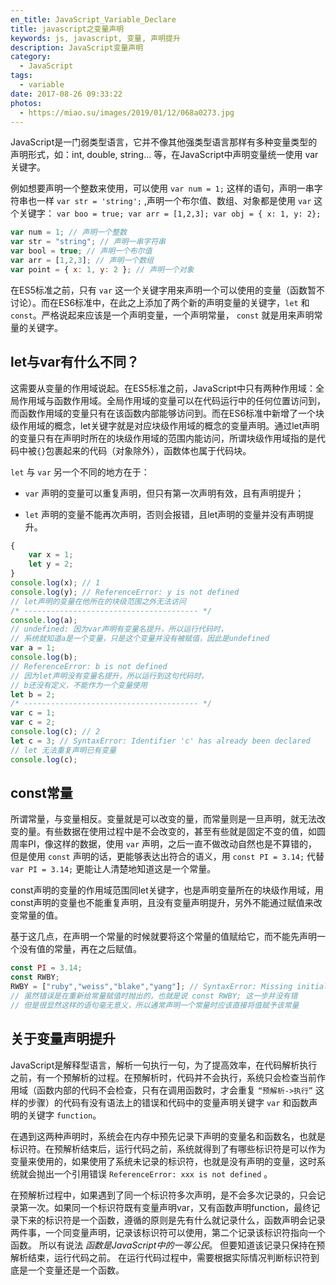 ```yaml
---
en_title: JavaScript_Variable_Declare
title: javascript之变量声明
keywords: js, javascript, 变量, 声明提升
description: JavaScript变量声明
category:
  - JavaScript
tags:
  - variable
date: 2017-08-26 09:33:22
photos:
  - https://miao.su/images/2019/01/12/068a0273.jpg
---
```


JavaScript是一门弱类型语言，它并不像其他强类型语言那样有多种变量类型的声明形式，如：int, double, string… 等，在JavaScript中声明变量统一使用 var 关键字。

例如想要声明一个整数来使用，可以使用 `var num = 1;` 这样的语句，声明一串字符串也一样 `var str = 'string';` ,<!-- more -->声明一个布尔值、数组、对象都是使用 `var` 这个关键字： `var boo = true; var arr = [1,2,3]; var obj = { x: 1, y: 2};`

```js
var num = 1; // 声明一个整数
var str = "string"; // 声明一串字符串
var bool = true; // 声明一个布尔值
var arr = [1,2,3]; // 声明一个数组
var point = { x: 1, y: 2 }; // 声明一个对象
```

在ES5标准之前，只有 `var` 这一个关键字用来声明一个可以使用的变量（函数暂不讨论）。而在ES6标准中，在此之上添加了两个新的声明变量的关键字，`let` 和 `const`。严格说起来应该是一个声明变量，一个声明常量， `const` 就是用来声明常量的关键字。

## let与var有什么不同？

这需要从变量的作用域说起。在ES5标准之前，JavaScript中只有两种作用域：全局作用域与函数作用域。全局作用域的变量可以在代码运行中的任何位置访问到，而函数作用域的变量只有在该函数内部能够访问到。而在ES6标准中新增了一个块级作用域的概念，let关键字就是对应块级作用域的概念的变量声明。通过let声明的变量只有在声明时所在的块级作用域的范围内能访问，所谓块级作用域指的是代码中被`{}`包裹起来的代码（对象除外），函数体也属于代码块。

`let` 与 `var` 另一个不同的地方在于：

- `var` 声明的变量可以重复声明，但只有第一次声明有效，且有声明提升；

- `let` 声明的变量不能再次声明，否则会报错，且let声明的变量并没有声明提升。

```js
{
    var x = 1;
    let y = 2;
}
console.log(x); // 1
console.log(y); // ReferenceError: y is not defined
// let声明的变量在他所在的块级范围之外无法访问
/* --------------------------------------- */
console.log(a);
// undefined: 因为var声明有变量名提升，所以运行代码时，
// 系统就知道a是一个变量，只是这个变量并没有被赋值，因此是undefined
var a = 1;
console.log(b);
// ReferenceError: b is not defined
// 因为let声明没有变量名提升，所以运行到这句代码时，
// b还没有定义，不能作为一个变量使用
let b = 2;
/* --------------------------------------- */
var c = 1;
var c = 2;
console.log(c); // 2
let c = 3; // SyntaxError: Identifier 'c' has already been declared
// let 无法重复声明已有变量
console.log(c);
```

## const常量

所谓常量，与变量相反。变量就是可以改变的量，而常量则是一旦声明，就无法改变的量。有些数据在使用过程中是不会改变的，甚至有些就是固定不变的值，如圆周率PI，像这样的数据，使用 `var` 声明，之后一直不做改动自然也是不算错的，但是使用 `const` 声明的话，更能够表达出符合的语义，用 `const PI = 3.14;` 代替 `var PI = 3.14;` 更能让人清楚地知道这是一个常量。

const声明的变量的作用域范围同let关键字，也是声明变量所在的块级作用域，用const声明的变量也不能重复声明，且没有变量声明提升，另外不能通过赋值来改变常量的值。

基于这几点，在声明一个常量的时候就要将这个常量的值赋给它，而不能先声明一个没有值的常量，再在之后赋值。

```js
const PI = 3.14;
const RWBY;
RWBY = ["ruby","weiss","blake","yang"]; // SyntaxError: Missing initializer in const declaration
// 虽然错误是在重新给常量赋值时抛出的，也就是说 const RWBY; 这一步并没有错
// 但是很显然这样的语句毫无意义，所以通常声明一个常量时应该直接将值赋予该常量
```

## 关于变量声明提升

JavaScript是解释型语言，解析一句执行一句，为了提高效率，在代码解析执行之前，有一个预解析的过程。在预解析时，代码并不会执行，系统只会检查当前作用域（函数内部的代码不会检查，只有在调用函数时，才会重复 `“预解析->执行”` 这样的步骤）的代码有没有语法上的错误和代码中的变量声明关键字 `var` 和函数声明的关键字 `function`。

在遇到这两种声明时，系统会在内存中预先记录下声明的变量名和函数名，也就是标识符。在预解析结束后，运行代码之前，系统就得到了有哪些标识符是可以作为变量来使用的，如果使用了系统未记录的标识符，也就是没有声明的变量，这时系统就会抛出一个引用错误 `ReferenceError: xxx is not defined` 。

在预解析过程中，如果遇到了同一个标识符多次声明，是不会多次记录的，只会记录第一次。如果同一个标识符既有变量声明var，又有函数声明function，最终记录下来的标识符是一个函数，遵循的原则是先有什么就记录什么，函数声明会记录两件事，一个同变量声明，记录该标识符可以使用，第二个记录该标识符指向一个函数。
所以有说法 *函数是JavaScript中的一等公民*。
但要知道该记录只保持在预解析结束，运行代码之前。
在运行代码过程中，需要根据实际情况判断标识符到底是一个变量还是一个函数。
